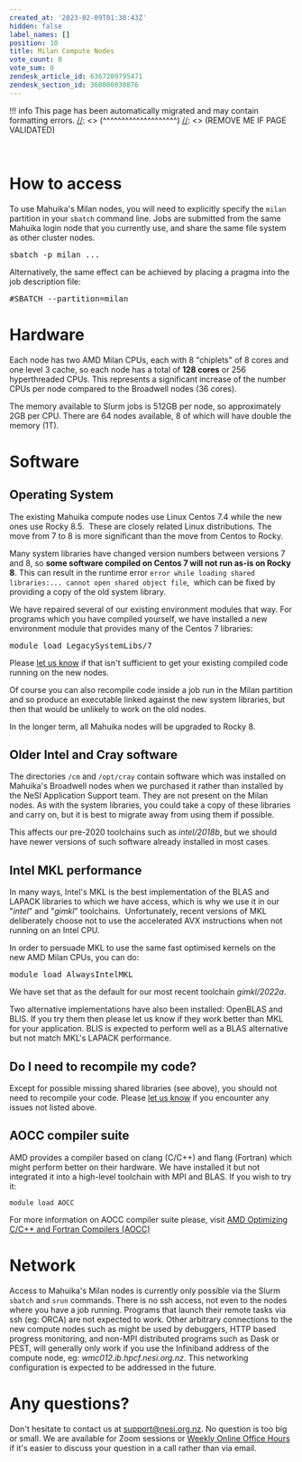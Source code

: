 ```yaml
---
created_at: '2023-02-09T01:30:43Z'
hidden: false
label_names: []
position: 10
title: Milan Compute Nodes
vote_count: 0
vote_sum: 0
zendesk_article_id: 6367209795471
zendesk_section_id: 360000030876
---
```



[//]: <> (REMOVE ME IF PAGE VALIDATED)
[//]: <> (vvvvvvvvvvvvvvvvvvvv)
!!! info
    This page has been automatically migrated and may contain formatting errors.
[//]: <> (^^^^^^^^^^^^^^^^^^^^)
[//]: <> (REMOVE ME IF PAGE VALIDATED)
<p> </p>
<h1>How to access</h1>
<p>To use Mahuika's Milan nodes, you will need to explicitly specify the <code>milan</code> partition in your <code>sbatch</code> command line. Jobs are submitted from the same Mahuika login node that you currently use, and share the same file system as other cluster nodes. </p>
<pre>sbatch -p milan ...</pre>
<p>Alternatively, the same effect can be achieved by placing a pragma into the job description file:</p>
<pre>#SBATCH --partition=milan</pre>
<h1>Hardware</h1>
<p>Each node has two AMD Milan CPUs, each with 8 "chiplets" of 8 cores and one level 3 cache, so each node has a total of <strong>128 cores</strong> or 256 hyperthreaded CPUs. This represents a significant increase of the number CPUs per node compared to the Broadwell nodes (36 cores). </p>
<p><span style="font-family: -apple-system, BlinkMacSystemFont, 'Segoe UI', Helvetica, Arial, sans-serif;">The memory available to Slurm jobs is 512GB per node, so approximately 2GB per CPU. </span>There are 64 nodes available, 8 of which will have double the memory (1T).</p>
<h1>Software</h1>
<h2>Operating System</h2>
<p>The existing Mahuika compute nodes use Linux Centos 7.4 while the new ones use Rocky 8.5.  These are closely related Linux distributions. The move from 7 to 8 is more significant than the move from Centos to Rocky.</p>
<p>Many system libraries have changed version numbers between versions 7 and 8, so <strong>some software compiled on Centos 7 will not run as-is on Rocky 8</strong>. This can result in the runtime error <code>error while loading shared libraries:... cannot open shared object file</code>,  which can be fixed by providing a copy of the old system library.  </p>
<p>We have repaired several of our existing environment modules that way. For programs which you have compiled yourself, we have installed a new environment module that provides many of the Centos 7 libraries:</p>
<pre>module load LegacySystemLibs/7</pre>
<p>Please <a href="https://support.nesi.org.nz/hc/en-gb/requests/new" target="_blank" rel="noopener">let us know</a> if that isn't sufficient to get your existing compiled code running on the new nodes.</p>
<p>Of course you can also recompile code inside a job run in the Milan partition and so produce an executable linked against the new system libraries, but then that would be unlikely to work on the old nodes.</p>
<p>In the longer term, all Mahuika nodes will be upgraded to Rocky 8.</p>
<h2>Older Intel and Cray software</h2>
<p>The directories <code>/cm</code> and <code>/opt/cray</code> contain software which was installed on Mahuika's Broadwell nodes when we purchased it rather than installed by the NeSI Application Support team. They are not present on the Milan nodes. As with the system libraries, you could take a copy of these libraries and carry on, but it is best to migrate away from using them if possible.</p>
<p>This affects our pre-2020 toolchains such as<em> intel/2018b</em>, but we should have newer versions of such software already installed in most cases.</p>
<h2>Intel MKL performance</h2>
<p>In many ways, Intel's MKL is the best implementation of the BLAS and LAPACK libraries to which we have access, which is why we use it in our "<em>intel</em>" and "<em>gimkl</em>" toolchains.  Unfortunately, recent versions of MKL deliberately choose not to use the accelerated AVX instructions when not running on an Intel CPU.  </p>
<p>In order to persuade MKL to use the same fast optimised kernels on the new AMD Milan CPUs, you can do:</p>
<pre>module load AlwaysIntelMKL</pre>
<p>We have set that as the default for our most recent toolchain <em>gimkl/2022a</em>.</p>
<p>Two alternative implementations have also been installed: OpenBLAS and BLIS. If you try them then please let us know if they work better than MKL for your application. BLIS is expected to perform well as a BLAS alternative but not match MKL's LAPACK performance.  </p>
<h2>Do I need to recompile my code?</h2>
<p>Except for possible missing shared libraries (see above), you should not need to recompile your code. Please <a href="https://support.nesi.org.nz/hc/en-gb/requests/new" target="_blank" rel="noopener">let us know</a> if you encounter any issues not listed above.</p>
<h2>AOCC compiler suite</h2>
<p>AMD provides a compiler based on clang (C/C++) and flang (Fortran) which might perform better on their hardware. We have installed it but not integrated it into a high-level toolchain with MPI and BLAS. If you wish to try it:</p>
<pre><code>module load <span class="s1">AOCC</span></code></pre>
<p>For more information on AOCC compiler suite please, visit <a href="https://developer.amd.com/amd-aocc/" target="_blank" rel="noopener">AMD Optimizing C/C++ and Fortran Compilers (AOCC)</a></p>
<h1>Network</h1>
<p>Access to Mahuika's Milan nodes is currently only possible via the Slurm <code>sbatch</code> and <code>srun</code> commands. There is no ssh access, not even to the nodes where you have a job running. Programs that launch their remote tasks via ssh (eg: ORCA) are not expected to work. Other arbitrary connections to the new compute nodes such as might be used by debuggers, HTTP based progress monitoring, and non-MPI distributed programs such as Dask or PEST, will generally only work if you use the Infiniband address of the compute node, eg: <em>wmc012.ib.hpcf.nesi.org.nz</em>. This networking configuration is expected to be addressed in the future.</p>
<h1>Any questions?</h1>
<p>Don't hesitate to contact us at <a href="mailto:support@nesi.org.nz">support@nesi.org.nz</a>. No question is too big or small. We are available for Zoom sessions or <a href="https://support.nesi.org.nz/hc/en-gb/articles/4830713922063" target="_self">Weekly Online Office Hours</a> if it's easier to discuss your question in a call rather than via email.</p>